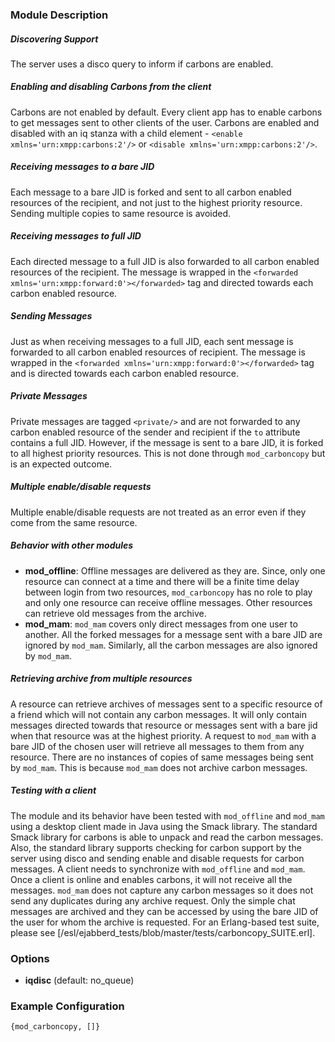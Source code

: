 ### Module Description

##### Discovering Support
The server uses a disco query to inform if carbons are enabled.

##### Enabling and disabling Carbons from the client

Carbons are not enabled by default. 
Every client app has to enable carbons to get messages sent to other clients of the user. 
Carbons are enabled and disabled with an iq stanza with a child element -  `<enable xmlns='urn:xmpp:carbons:2'/>` or `<disable xmlns='urn:xmpp:carbons:2'/>`.

##### Receiving messages to a bare JID
Each message to a bare JID is forked and sent to all carbon enabled resources of the recipient, and not just to the highest priority resource. 
Sending multiple copies to same resource is avoided.

##### Receiving messages to full JID
Each directed message to a full JID is also forwarded to all carbon enabled resources of the recipient. 
The message is wrapped in the `<forwarded xmlns='urn:xmpp:forward:0'></forwarded>` tag and directed towards each carbon enabled resource.

##### Sending Messages
Just as when receiving messages to a full JID, each sent message is forwarded to all carbon enabled resources of recipient.
The message is wrapped in the `<forwarded xmlns='urn:xmpp:forward:0'></forwarded>` tag and is directed towards each carbon enabled resource.

##### Private Messages
Private messages are tagged `<private/>` and are not forwarded to any carbon enabled resource of the sender and recipient if the `to` attribute contains a full JID. 
However, if the message is sent to a bare JID, it is forked to all highest priority resources. 
This is not done through `mod_carboncopy` but is an expected outcome.

##### Multiple enable/disable requests
Multiple enable/disable requests are not treated as an error even if they come from the same resource.

##### Behavior with other modules
  * **mod_offline**: Offline messages are delivered as they are. 
   Since, only one resource can connect at a time and there will be a finite time delay between login from two resources, `mod_carboncopy` has no role to play and only one resource can receive offline messages. 
   Other resources can retrieve old messages from the archive.
  *  **mod_mam**: `mod_mam` covers only direct messages from one user to another. 
  All the forked messages for a message sent with a bare JID are ignored by `mod_mam`. 
  Similarly, all the carbon messages are also ignored by `mod_mam`.

##### Retrieving archive from multiple resources
A resource can retrieve archives of messages sent to a specific resource of a friend which will not contain any carbon messages. 
It will only contain messages directed towards that resource or messages sent with a bare jid when that resource was at the highest priority.
A request to `mod_mam` with a bare JID of the chosen user will retrieve all messages to them from any resource. 
There are no instances of copies of same messages being sent by `mod_mam`. 
This is because `mod_mam` does not archive carbon messages.

##### Testing with a client
The module and its behavior have been tested with `mod_offline` and `mod_mam` using a desktop client made in Java using the Smack library. 
The standard Smack library for carbons is able to unpack and read the carbon messages. 
Also, the standard library supports checking for carbon support by the server using disco and sending enable and disable requests for carbon messages.
A client needs to synchronize with `mod_offline` and `mod_mam`. 
Once a client is online and enables carbons, it will not receive all the messages. 
`mod_mam` does not capture any carbon messages so it does not send any duplicates during any archive request. 
Only the simple chat messages are archived and they can be accessed by using the bare JID of the user for whom the archive is requested.
For an Erlang-based test suite, please see [/esl/ejabberd_tests/blob/master/tests/carboncopy_SUITE.erl].

### Options

* **iqdisc** (default: no_queue)

### Example Configuration
` {mod_carboncopy, []} `
